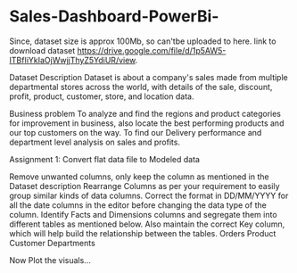 # Sales-Dashboard-PowerBi-
Since, dataset size is approx 100Mb, so can'tbe uploaded to here. link to download dataset https://drive.google.com/file/d/1p5AW5-ITBfIiYkIaOjWwjjThyZ5YdiUR/view.

Dataset Description
Dataset is about a company's sales made from multiple departmental stores across the world, with details of the sale, discount, profit, product, customer, store, and location data.

Business problem
To analyze and find the regions and product categories for improvement in business, also locate the best performing products and our top customers on the way. To find our Delivery performance and department level analysis on sales and profits.

Assignment 1: Convert flat data file to Modeled data

Remove unwanted columns, only keep the column as mentioned in the Dataset description
Rearrange Columns as per your requirement to easily group similar kinds of data columns.
Correct the format in DD/MM/YYYY for all the date columns in the editor before changing the data type of the column.
Identify Facts and Dimensions columns and segregate them into different tables as mentioned below. Also maintain the correct Key column, which will help build the relationship between the tables.
Orders
Product
Customer
Departments


Now Plot the visuals...
